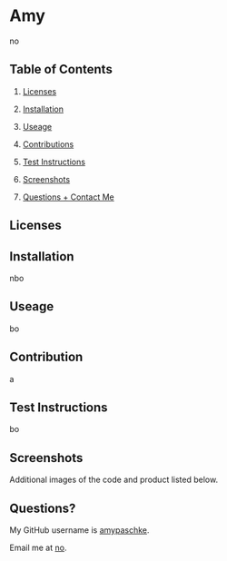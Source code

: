 # Amy

  no

  ## Table of Contents

  1. [Licenses](#licenses)

  2. [Installation](#installation)

  3. [Useage](#useage)

  4. [Contributions](#contribution)

  5. [Test Instructions](#test-instructions)

  6. [Screenshots](#screenshots)

  7. [Questions + Contact Me](#questions)

  ## Licenses

  

  ## Installation

  nbo

  ## Useage

  bo

  ## Contribution

  a

  ## Test Instructions

  bo

  ## Screenshots

  Additional images of the code and product listed below.

  ## Questions?

  My GitHub username is [amypaschke](https://www.github.com/amypaschke).

  Email me at [no](mailto:no).